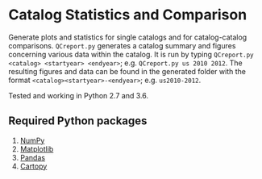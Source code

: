 Catalog Statistics and Comparison
=================================

Generate plots and statistics for single catalogs and for catalog-catalog comparisons. `QCreport.py` generates a catalog summary and figures concerning various data within the catalog. It is run by typing `QCreport.py <catalog> <startyear> <endyear>`; e.g. `QCreport.py us 2010 2012`. The resulting figures and data can be found in the generated folder with the format `<catalog><startyear>-<endyear>`; e.g. `us2010-2012`.

Tested and working in Python 2.7 and 3.6.

Required Python packages
------------------------
1. [NumPy](http://www.numpy.org)
2. [Matplotlib](https://matplotlib.org)
3. [Pandas](http://pandas.pydata.org)
4. [Cartopy](http://scitools.org.uk/cartopy)
